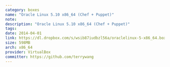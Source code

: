 ```yaml
---
category: boxes
name: "Oracle Linux 5.10 x86_64 (Chef + Puppet)"
note: 
description: "Oracle Linux 5.10 x86_64 (Chef + Puppet)"
tags:
date: 2014-04-01
link: https://dl.dropbox.com/s/wsib87iudbzl56a/oraclelinux-5-x86_64.box
size: 598MB
arch: x86_64
provider: VirtualBox
committer: https://github.com/terrywang
---
```

